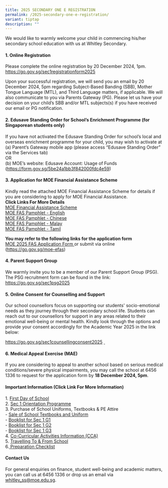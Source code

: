 ```yaml
---
title: 2025 SECONDARY ONE E REGISTRATION
permalink: /2025-secondary-one-e-registration/
variant: tiptap
description: ""
---
```

<p>We would like to warmly welcome your child in commencing his/her secondary
school education with us at Whitley Secondary.</p>
<h4><strong>1. Online Registration</strong></h4>
<p>Please complete the online registration by 20 December 2024, 1pm.
<br><a href="https://go.gov.sg/sec1registrationform2025" rel="noopener noreferrer nofollow" target="_blank">https://go.gov.sg/sec1registrationform2025</a>
<br>
</p>
<p>Upon your successful registration, we will send you an email by 20 December
2024, 5pm regarding Subject-Based Banding (SBB), Mother Tongue Language
(MTL), and Third Language matters, if applicable. We will also communicate
to you via Parents Gateway (PG). Please let us have your decision on your
child’s SBB and/or MTL subjects(s) if you have received our email or PG
notification.</p>
<h4><strong>2. Edusave Standing Order for School’s Enrichment Programme (for Singaporean students only)</strong></h4>
<p>If you have not activated the Edusave Standing Order for school’s local
and overseas enrichment programme for your child, you may wish to activate
at
<br>(a) Parent’s Gateway mobile app (please access “Edusave Standing Order”
via the Services tab)
<br>OR
<br>(b) MOE’s website: Edusave Account: Usage of Funds (<a href="https://form.gov.sg/5be24a1bb3f842000fdc4e59" rel="noopener noreferrer nofollow" target="_blank">https://form.gov.sg/5be24a1bb3f842000fdc4e59</a>)</p>
<h4><strong>3. Application for MOE Financial Assistance Scheme</strong></h4>
<p>Kindly read the attached MOE Financial Assistance Scheme for details if
you are considering to apply for MOE Financial Assistance.
<br><strong>Click Links For More Details</strong>
<br><a href="/files/2025   Application for MOE FAS/MOE_Financial_Assistance_Scheme_2025.pdf" rel="noopener nofollow" target="_blank">MOE Financial Assistance Scheme</a>
<br><a href="/files/2025   Application for MOE FAS/MOE_FAS_pamphlet__EL__2025.pdf" rel="noopener nofollow" target="_blank">MOE FAS Pamphlet - English</a>
<br><a href="/files/2025   Application for MOE FAS/MOE_FAS_pamphet__CL__2025.pdf" rel="noopener nofollow" target="_blank">MOE FAS Pamphlet - Chinese</a>
<br><a href="/files/2025   Application for MOE FAS/MOE_FAS_pamphlet__ML__2025.pdf" rel="noopener nofollow" target="_blank">MOE FAS Pamphlet - Malay</a>
<br><a href="/files/2025   Application for MOE FAS/MOE_FAS_pamphlet__TL__2025.pdf" rel="noopener nofollow" target="_blank">MOE FAS Pamphlet - Tamil</a>
</p>
<p><strong>You may refer to the following links for the application form</strong>
<br><a href="/files/2025   Application for MOE FAS/MOE_FAS_Application_Form_2025.pdf" rel="noopener nofollow" target="_blank">MOE 2025 FAS Application Form </a>or
submit via online (<a href="https://go.gov.sg/moe-efas" rel="noopener noreferrer nofollow" target="_blank">https://go.gov.sg/moe-efas</a>)</p>
<h4><strong>4. Parent Support Group</strong></h4>
<p>We warmly invite you to be a member of our Parent Support Group (PSG).
The PSG recruitment form can be found in the link: <a href="https://go.gov.sg/sec1psg2025" rel="noopener noreferrer nofollow" target="_blank">https://go.gov.sg/sec1psg2025</a>
<br>
</p>
<h4><strong>5. Online Consent for Counselling and Support</strong></h4>
<p>Our school counsellors focus on supporting our students' socio-emotional
needs as they journey through their secondary school life. Students can
reach out to our counsellors for support in any areas related to their
emotional well-being or mental health. Kindly look through the options
and provide your consent accordingly for the Academic Year 2025 in the
link below:</p>
<p><a href="https://go.gov.sg/sec1counsellingconsent2025" rel="noopener noreferrer nofollow" target="_blank">https://go.gov.sg/sec1counsellingconsent2025</a>  <u>&nbsp;</u>
</p>
<h4><strong>6. Medical Appeal Exercise (MAE)</strong></h4>
<p>If you are considering to appeal to another school based on serious medical
conditions/severe physical impairments, you may call the school at 6456
1336 to request for the application form by <strong>18 December 2024, 5pm</strong>.</p>
<h4><strong>Important Information (Click Link For More Information)</strong></h4>
<p>1. <a href="https://drive.google.com/file/d/1SDEGqMH3rKuV8oHTiEdfAXCTGSK-k87J/view?usp=sharing" rel="noopener nofollow" target="_blank">First Day of School</a>
<br>2. <a href="https://drive.google.com/file/d/1ukKg7bn2Brf6rO7Sv3uJISOIa3ne8XhO/view?usp=sharing" rel="noopener nofollow" target="_blank">Sec 1 Orientation Programme</a>
<br>3. Purchase of School Uniforms, Textbooks &amp; PE Attire
<br>- <a href="/files/3a_Sale_of_Textbooks_and_Uniform_for_2024__Sec_1_.pdf" rel="noopener noreferrer nofollow" target="_blank">Sale of School Textbooks and Uniform</a>
<br>- <a href="https://drive.google.com/file/d/1GTFi8l1-SY9clcmcfJQiQW0qOMcJgkuH/view?usp=sharing" rel="noopener nofollow" target="_blank">Booklist for Sec 1 G1</a>
<br>- <a href="https://drive.google.com/file/d/1Btpj2LNTW5-eBYy3md3JAW2yw5000GMb/view?usp=sharing" rel="noopener nofollow" target="_blank">Booklist for Sec 1 G2</a>
<br>- <a href="https://drive.google.com/file/d/1raUae4_gREhVOdM2-hpirjpdB66tJ9gh/view?usp=sharing" rel="noopener nofollow" target="_blank">Booklist for Sec 1 G3</a>
<br>4. <a href="https://drive.google.com/file/d/1ohUcscDT4G3FpcW6C_ntworFqJ7Bmtr7/view?usp=sharing" rel="noopener nofollow" target="_blank">Co-Curricular Activities Information (CCA)</a>
<br>5. <a href="https://drive.google.com/file/d/1jxykSipMHHUrkaOmlOdcYo0pCT2AXHhd/view?usp=sharing" rel="noopener nofollow" target="_blank">Travelling To &amp; From School</a>
<br>6.<a href="/files/6_Preparation_Checklist.pdf" rel="noopener noreferrer nofollow" target="_blank"> </a>
<a href="https://drive.google.com/file/d/13CEFeuMPMNsi_v4kjcHxc3t4YBC-1H-W/view?usp=sharing" rel="noopener nofollow" target="_blank">Preparation Checklist</a>
</p>
<h4><strong>Contact Us</strong></h4>
<p>For general enquiries on finance, student well-being and academic matters,
you can call us at 6456 1336 or drop us an email via <a href="mailto:whitley_ss@moe.edu.sg" rel="noopener noreferrer nofollow" target="_blank">whitley_ss@moe.edu.sg</a>.</p>
<p></p>
<p></p>